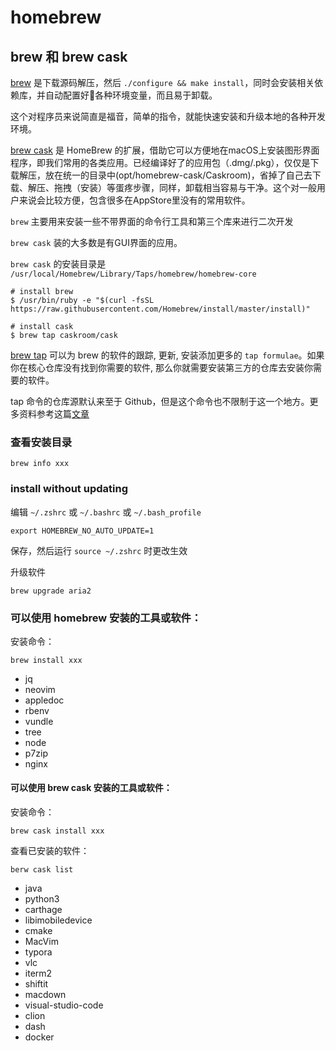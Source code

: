 # homebrew

## brew 和 brew cask

[brew](https://brew.sh/) 是下载源码解压，然后 `./configure && make install`，同时会安装相关依赖库，并自动配置好各种环境变量，而且易于卸载。

这个对程序员来说简直是福音，简单的指令，就能快速安装和升级本地的各种开发环境。

[brew cask](https://caskroom.github.io/) 是 HomeBrew 的扩展，借助它可以方便地在macOS上安装图形界面程序，即我们常用的各类应用。已经编译好了的应用包（.dmg/.pkg），仅仅是下载解压，放在统一的目录中(opt/homebrew-cask/Caskroom)，省掉了自己去下载、解压、拖拽（安装）等蛋疼步骤，同样，卸载相当容易与干净。这个对一般用户来说会比较方便，包含很多在AppStore里没有的常用软件。

`brew` 主要用来安装一些不带界面的命令行工具和第三个库来进行二次开发

`brew cask` 装的大多数是有GUI界面的应用。

`brew cask` 的安装目录是 `/usr/local/Homebrew/Library/Taps/homebrew/homebrew-core`

```
# install brew
$ /usr/bin/ruby -e "$(curl -fsSL https://raw.githubusercontent.com/Homebrew/install/master/install)"

# install cask
$ brew tap caskroom/cask
```

[brew tap](https://docs.brew.sh/Taps) 可以为 brew 的软件的跟踪, 更新, 安装添加更多的 `tap formulae`。如果你在核心仓库没有找到你需要的软件, 那么你就需要安装第三方的仓库去安装你需要的软件。

tap 命令的仓库源默认来至于 Github，但是这个命令也不限制于这一个地方。更多资料参考这篇[文章](https://segmentfault.com/a/1190000012826983)

### 查看安装目录

	brew info xxx
    
### install without updating

编辑 `~/.zshrc` 或 `~/.bashrc` 或 `~/.bash_profile`

    export HOMEBREW_NO_AUTO_UPDATE=1
    
保存，然后运行 `source ~/.zshrc` 时更改生效

升级软件

```
brew upgrade aria2
```

### 可以使用 homebrew 安装的工具或软件：

安装命令：

	brew install xxx


* jq
* neovim
* appledoc
* rbenv
* vundle
* tree
* node
* p7zip
* nginx


#### 可以使用 brew cask 安装的工具或软件：

安装命令：

	brew cask install xxx

查看已安装的软件：

	berw cask list

* java
* python3
* carthage
* libimobiledevice
* cmake
* MacVim
* typora
* vlc
* iterm2
* shiftit
* macdown
* visual-studio-code
* clion
* dash
* docker


